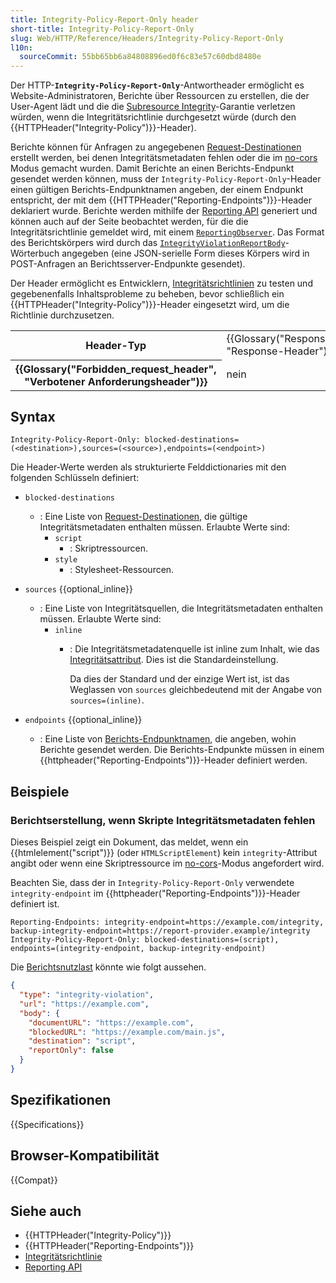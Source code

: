 ```yaml
---
title: Integrity-Policy-Report-Only header
short-title: Integrity-Policy-Report-Only
slug: Web/HTTP/Reference/Headers/Integrity-Policy-Report-Only
l10n:
  sourceCommit: 55bb65bb6a84808896ed0f6c83e57c60dbd8480e
---
```


Der HTTP-**`Integrity-Policy-Report-Only`**-Antwortheader ermöglicht es Website-Administratoren, Berichte über Ressourcen zu erstellen, die der User-Agent lädt und die die [Subresource Integrity](/de/docs/Web/Security/Subresource_Integrity)-Garantie verletzen würden, wenn die Integritätsrichtlinie durchgesetzt würde (durch den {{HTTPHeader("Integrity-Policy")}}-Header).

Berichte können für Anfragen zu angegebenen [Request-Destinationen](#blocked-destinations) erstellt werden, bei denen Integritätsmetadaten fehlen oder die im [no-cors](/de/docs/Web/API/Request/mode#no-cors) Modus gemacht wurden. Damit Berichte an einen Berichts-Endpunkt gesendet werden können, muss der `Integrity-Policy-Report-Only`-Header einen gültigen Berichts-Endpunktnamen angeben, der einem Endpunkt entspricht, der mit dem {{HTTPHeader("Reporting-Endpoints")}}-Header deklariert wurde. Berichte werden mithilfe der [Reporting API](/de/docs/Web/API/Reporting_API) generiert und können auch auf der Seite beobachtet werden, für die die Integritätsrichtlinie gemeldet wird, mit einem [`ReportingObserver`](/de/docs/Web/API/ReportingObserver). Das Format des Berichtskörpers wird durch das [`IntegrityViolationReportBody`](/de/docs/Web/API/IntegrityViolationReportBody)-Wörterbuch angegeben (eine JSON-serielle Form dieses Körpers wird in POST-Anfragen an Berichtsserver-Endpunkte gesendet).

Der Header ermöglicht es Entwicklern, [Integritätsrichtlinien](/de/docs/Web/Security/Subresource_Integrity#integrity_policy) zu testen und gegebenenfalls Inhaltsprobleme zu beheben, bevor schließlich ein {{HTTPHeader("Integrity-Policy")}}-Header eingesetzt wird, um die Richtlinie durchzusetzen.

<table class="properties">
  <tbody>
    <tr>
      <th scope="row">Header-Typ</th>
      <td>{{Glossary("Response_header", "Response-Header")}}</td>
    </tr>
    <tr>
      <th scope="row">{{Glossary("Forbidden_request_header", "Verbotener Anforderungsheader")}}</th>
      <td>nein</td>
    </tr>
  </tbody>
</table>

## Syntax

```http
Integrity-Policy-Report-Only: blocked-destinations=(<destination>),sources=(<source>),endpoints=(<endpoint>)
```

Die Header-Werte werden als strukturierte Felddictionaries mit den folgenden Schlüsseln definiert:

- `blocked-destinations`
  - : Eine Liste von [Request-Destinationen](/de/docs/Web/API/Request/destination), die gültige Integritätsmetadaten enthalten müssen.
    Erlaubte Werte sind:
    - `script`
      - : Skriptressourcen.
    - `style`
      - : Stylesheet-Ressourcen.

- `sources` {{optional_inline}}
  - : Eine Liste von Integritätsquellen, die Integritätsmetadaten enthalten müssen.
    Erlaubte Werte sind:
    - `inline`
      - : Die Integritätsmetadatenquelle ist inline zum Inhalt, wie das [Integritätsattribut](/de/docs/Web/API/HTMLScriptElement/integrity).
        Dies ist die Standardeinstellung.

        Da dies der Standard und der einzige Wert ist, ist das Weglassen von `sources` gleichbedeutend mit der Angabe von `sources=(inline)`.

- `endpoints` {{optional_inline}}
  - : Eine Liste von [Berichts-Endpunktnamen](/de/docs/Web/HTTP/Reference/Headers/Reporting-Endpoints#endpoint), die angeben, wohin Berichte gesendet werden.
    Die Berichts-Endpunkte müssen in einem {{httpheader("Reporting-Endpoints")}}-Header definiert werden.

## Beispiele

### Berichtserstellung, wenn Skripte Integritätsmetadaten fehlen

Dieses Beispiel zeigt ein Dokument, das meldet, wenn ein {{htmlelement("script")}} (oder `HTMLScriptElement`) kein `integrity`-Attribut angibt oder wenn eine Skriptressource im [no-cors](/de/docs/Web/API/Request/mode#no-cors)-Modus angefordert wird.

Beachten Sie, dass der in `Integrity-Policy-Report-Only` verwendete `integrity-endpoint` im {{httpheader("Reporting-Endpoints")}}-Header definiert ist.

```http
Reporting-Endpoints: integrity-endpoint=https://example.com/integrity, backup-integrity-endpoint=https://report-provider.example/integrity
Integrity-Policy-Report-Only: blocked-destinations=(script), endpoints=(integrity-endpoint, backup-integrity-endpoint)
```

Die [Berichtsnutzlast](/de/docs/Web/API/Reporting_API#reporting_server_endpoints) könnte wie folgt aussehen.

```json
{
  "type": "integrity-violation",
  "url": "https://example.com",
  "body": {
    "documentURL": "https://example.com",
    "blockedURL": "https://example.com/main.js",
    "destination": "script",
    "reportOnly": false
  }
}
```

## Spezifikationen

{{Specifications}}

## Browser-Kompatibilität

{{Compat}}

## Siehe auch

- {{HTTPHeader("Integrity-Policy")}}
- {{HTTPHeader("Reporting-Endpoints")}}
- [Integritätsrichtlinie](/de/docs/Web/Security/Subresource_Integrity#integrity_policy)
- [Reporting API](/de/docs/Web/API/Reporting_API)
